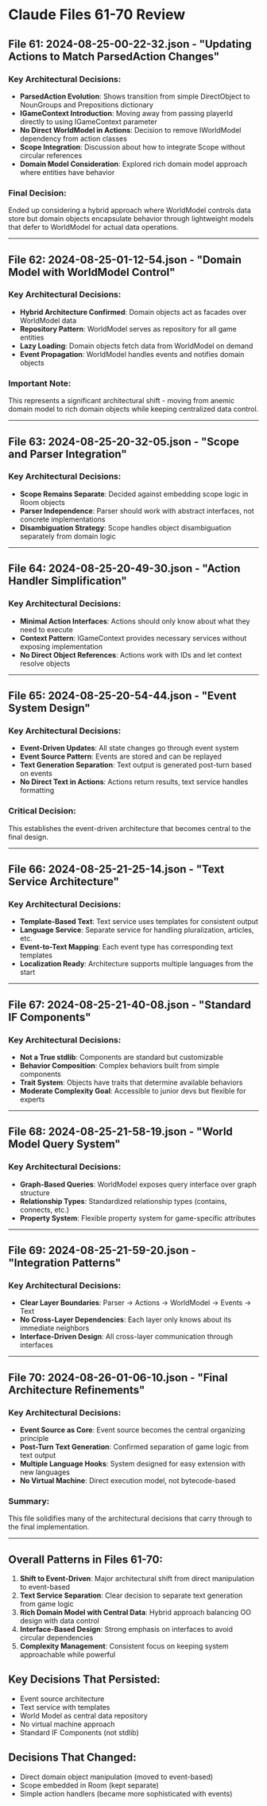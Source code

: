 # Claude Files 61-70 Review

## File 61: 2024-08-25-00-22-32.json - "Updating Actions to Match ParsedAction Changes"

### Key Architectural Decisions:
- **ParsedAction Evolution**: Shows transition from simple DirectObject to NounGroups and Prepositions dictionary
- **IGameContext Introduction**: Moving away from passing playerId directly to using IGameContext parameter
- **No Direct WorldModel in Actions**: Decision to remove IWorldModel dependency from action classes
- **Scope Integration**: Discussion about how to integrate Scope without circular references
- **Domain Model Consideration**: Explored rich domain model approach where entities have behavior

### Final Decision:
Ended up considering a hybrid approach where WorldModel controls data store but domain objects encapsulate behavior through lightweight models that defer to WorldModel for actual data operations.

---

## File 62: 2024-08-25-01-12-54.json - "Domain Model with WorldModel Control"

### Key Architectural Decisions:
- **Hybrid Architecture Confirmed**: Domain objects act as facades over WorldModel data
- **Repository Pattern**: WorldModel serves as repository for all game entities
- **Lazy Loading**: Domain objects fetch data from WorldModel on demand
- **Event Propagation**: WorldModel handles events and notifies domain objects

### Important Note:
This represents a significant architectural shift - moving from anemic domain model to rich domain objects while keeping centralized data control.

---

## File 63: 2024-08-25-20-32-05.json - "Scope and Parser Integration"

### Key Architectural Decisions:
- **Scope Remains Separate**: Decided against embedding scope logic in Room objects
- **Parser Independence**: Parser should work with abstract interfaces, not concrete implementations
- **Disambiguation Strategy**: Scope handles object disambiguation separately from domain logic

---

## File 64: 2024-08-25-20-49-30.json - "Action Handler Simplification"

### Key Architectural Decisions:
- **Minimal Action Interfaces**: Actions should only know about what they need to execute
- **Context Pattern**: IGameContext provides necessary services without exposing implementation
- **No Direct Object References**: Actions work with IDs and let context resolve objects

---

## File 65: 2024-08-25-20-54-44.json - "Event System Design"

### Key Architectural Decisions:
- **Event-Driven Updates**: All state changes go through event system
- **Event Source Pattern**: Events are stored and can be replayed
- **Text Generation Separation**: Text output is generated post-turn based on events
- **No Direct Text in Actions**: Actions return results, text service handles formatting

### Critical Decision:
This establishes the event-driven architecture that becomes central to the final design.

---

## File 66: 2024-08-25-21-25-14.json - "Text Service Architecture"

### Key Architectural Decisions:
- **Template-Based Text**: Text service uses templates for consistent output
- **Language Service**: Separate service for handling pluralization, articles, etc.
- **Event-to-Text Mapping**: Each event type has corresponding text templates
- **Localization Ready**: Architecture supports multiple languages from the start

---

## File 67: 2024-08-25-21-40-08.json - "Standard IF Components"

### Key Architectural Decisions:
- **Not a True stdlib**: Components are standard but customizable
- **Behavior Composition**: Complex behaviors built from simple components
- **Trait System**: Objects have traits that determine available behaviors
- **Moderate Complexity Goal**: Accessible to junior devs but flexible for experts

---

## File 68: 2024-08-25-21-58-19.json - "World Model Query System"

### Key Architectural Decisions:
- **Graph-Based Queries**: WorldModel exposes query interface over graph structure
- **Relationship Types**: Standardized relationship types (contains, connects, etc.)
- **Property System**: Flexible property system for game-specific attributes

---

## File 69: 2024-08-25-21-59-20.json - "Integration Patterns"

### Key Architectural Decisions:
- **Clear Layer Boundaries**: Parser -> Actions -> WorldModel -> Events -> Text
- **No Cross-Layer Dependencies**: Each layer only knows about its immediate neighbors
- **Interface-Driven Design**: All cross-layer communication through interfaces

---

## File 70: 2024-08-26-01-06-10.json - "Final Architecture Refinements"

### Key Architectural Decisions:
- **Event Source as Core**: Event source becomes the central organizing principle
- **Post-Turn Text Generation**: Confirmed separation of game logic from text output
- **Multiple Language Hooks**: System designed for easy extension with new languages
- **No Virtual Machine**: Direct execution model, not bytecode-based

### Summary:
This file solidifies many of the architectural decisions that carry through to the final implementation.

---

## Overall Patterns in Files 61-70:

1. **Shift to Event-Driven**: Major architectural shift from direct manipulation to event-based
2. **Text Service Separation**: Clear decision to separate text generation from game logic
3. **Rich Domain Model with Central Data**: Hybrid approach balancing OO design with data control
4. **Interface-Based Design**: Strong emphasis on interfaces to avoid circular dependencies
5. **Complexity Management**: Consistent focus on keeping system approachable while powerful

## Key Decisions That Persisted:
- Event source architecture
- Text service with templates
- World Model as central data repository
- No virtual machine approach
- Standard IF Components (not stdlib)

## Decisions That Changed:
- Direct domain object manipulation (moved to event-based)
- Scope embedded in Room (kept separate)
- Simple action handlers (became more sophisticated with events)
